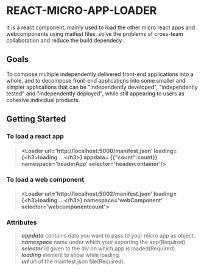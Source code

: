 # REACT-MICRO-APP-LOADER
It is a react component, mainly used to load the other micro react apps and webcomponents using maifest files, solve the problems of cross-team collaboration and reduce the build dependecy .
## Goals
To compose multiple independently delivered front-end applications into a whole, and to decompose front-end applications into some smaller and simpler applications that can be "independently developed", "independently tested" and "independently deployed", while still appearing to users as cohesive individual products.

## Getting Started

### To load a react app
>#### <Loader url='http://localhost:5000/manifest.json' loading={\<h3>loading ...\</h3>}  appdata= {{"count":count}} namespace='headerApp' selector='headercontainer'/>

### To load a web component
>####  <Loader url='http://localhost:5002/manifest.json' loading={\<h3>loading ...\</h3>} namespace='webComponent' selector='webcomponentcount'></br>
>#### <web-component name-attribute={count}></web-component> </Loader> 

### Attributes 
>***appdata*** contains data you want to pass to your micro app as object.</br>
>***namespace*** name under which your exporting the app(Required).</br>
>***selector*** id given to the div on which app is loaded(Required).</br>
>***loading*** element to show while loading.</br>
>***url*** url of the mainfest.json file(Required).</br>

